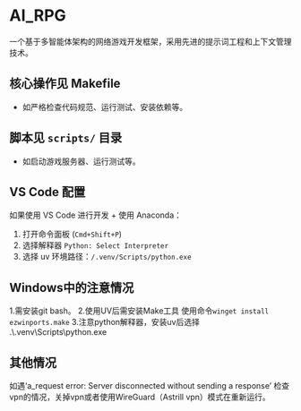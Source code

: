 # AI_RPG

一个基于多智能体架构的网络游戏开发框架，采用先进的提示词工程和上下文管理技术。

## 核心操作见 Makefile

- 如严格检查代码规范、运行测试、安装依赖等。

## 脚本见 `scripts/` 目录

- 如启动游戏服务器、运行测试等。

## VS Code 配置

如果使用 VS Code 进行开发 + 使用 Anaconda：

1. 打开命令面板 (`Cmd+Shift+P`)
2. 选择解释器 `Python: Select Interpreter`
3. 选择 uv 环境路径：`/.venv/Scripts/python.exe`


## Windows中的注意情况

1.需安装git bash。
2.使用UV后需安装Make工具 使用命令`winget install ezwinports.make`
3.注意python解释器，安装uv后选择    .\\.venv\\Scripts\\python.exe

## 其他情况

如遇‘a_request error: Server disconnected without sending a response’ 检查vpn的情况，关掉vpn或者使用WireGuard（Astrill vpn）模式在重新运行。
